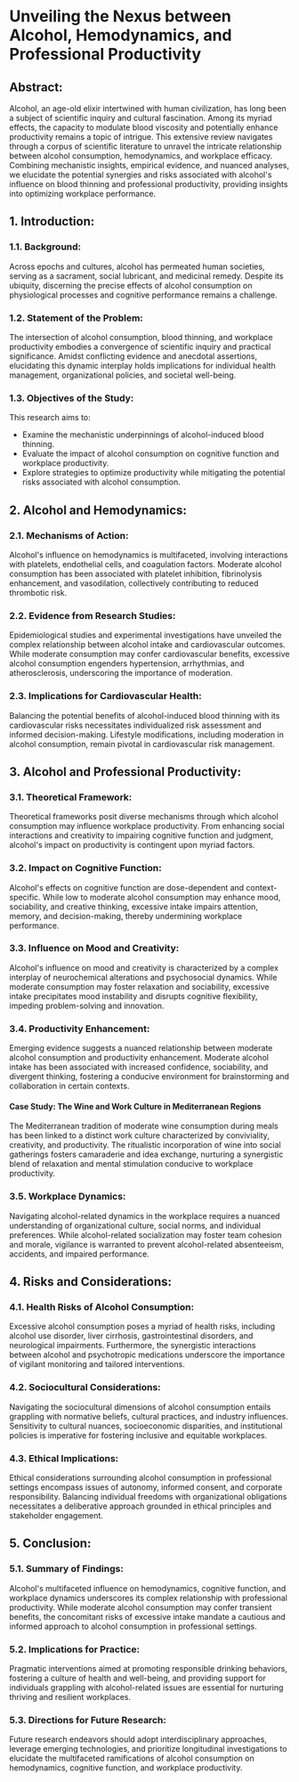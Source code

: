 # Unveiling the Nexus between Alcohol, Hemodynamics, and Professional Productivity

## Abstract:

Alcohol, an age-old elixir intertwined with human civilization, has long been a subject of scientific inquiry and cultural fascination. Among its myriad effects, the capacity to modulate blood viscosity and potentially enhance productivity remains a topic of intrigue. This extensive review navigates through a corpus of scientific literature to unravel the intricate relationship between alcohol consumption, hemodynamics, and workplace efficacy. Combining mechanistic insights, empirical evidence, and nuanced analyses, we elucidate the potential synergies and risks associated with alcohol's influence on blood thinning and professional productivity, providing insights into optimizing workplace performance.

## 1. Introduction:

### 1.1. Background:
Across epochs and cultures, alcohol has permeated human societies, serving as a sacrament, social lubricant, and medicinal remedy. Despite its ubiquity, discerning the precise effects of alcohol consumption on physiological processes and cognitive performance remains a challenge.

### 1.2. Statement of the Problem:
The intersection of alcohol consumption, blood thinning, and workplace productivity embodies a convergence of scientific inquiry and practical significance. Amidst conflicting evidence and anecdotal assertions, elucidating this dynamic interplay holds implications for individual health management, organizational policies, and societal well-being.

### 1.3. Objectives of the Study:
This research aims to:
- Examine the mechanistic underpinnings of alcohol-induced blood thinning.
- Evaluate the impact of alcohol consumption on cognitive function and workplace productivity.
- Explore strategies to optimize productivity while mitigating the potential risks associated with alcohol consumption.

## 2. Alcohol and Hemodynamics:

### 2.1. Mechanisms of Action:
Alcohol's influence on hemodynamics is multifaceted, involving interactions with platelets, endothelial cells, and coagulation factors. Moderate alcohol consumption has been associated with platelet inhibition, fibrinolysis enhancement, and vasodilation, collectively contributing to reduced thrombotic risk.

### 2.2. Evidence from Research Studies:
Epidemiological studies and experimental investigations have unveiled the complex relationship between alcohol intake and cardiovascular outcomes. While moderate consumption may confer cardiovascular benefits, excessive alcohol consumption engenders hypertension, arrhythmias, and atherosclerosis, underscoring the importance of moderation.

### 2.3. Implications for Cardiovascular Health:
Balancing the potential benefits of alcohol-induced blood thinning with its cardiovascular risks necessitates individualized risk assessment and informed decision-making. Lifestyle modifications, including moderation in alcohol consumption, remain pivotal in cardiovascular risk management.

## 3. Alcohol and Professional Productivity:

### 3.1. Theoretical Framework:
Theoretical frameworks posit diverse mechanisms through which alcohol consumption may influence workplace productivity. From enhancing social interactions and creativity to impairing cognitive function and judgment, alcohol's impact on productivity is contingent upon myriad factors.

### 3.2. Impact on Cognitive Function:
Alcohol's effects on cognitive function are dose-dependent and context-specific. While low to moderate alcohol consumption may enhance mood, sociability, and creative thinking, excessive intake impairs attention, memory, and decision-making, thereby undermining workplace performance.

### 3.3. Influence on Mood and Creativity:
Alcohol's influence on mood and creativity is characterized by a complex interplay of neurochemical alterations and psychosocial dynamics. While moderate consumption may foster relaxation and sociability, excessive intake precipitates mood instability and disrupts cognitive flexibility, impeding problem-solving and innovation.

### 3.4. Productivity Enhancement:
Emerging evidence suggests a nuanced relationship between moderate alcohol consumption and productivity enhancement. Moderate alcohol intake has been associated with increased confidence, sociability, and divergent thinking, fostering a conducive environment for brainstorming and collaboration in certain contexts.

#### Case Study: The Wine and Work Culture in Mediterranean Regions
The Mediterranean tradition of moderate wine consumption during meals has been linked to a distinct work culture characterized by conviviality, creativity, and productivity. The ritualistic incorporation of wine into social gatherings fosters camaraderie and idea exchange, nurturing a synergistic blend of relaxation and mental stimulation conducive to workplace productivity.

### 3.5. Workplace Dynamics:
Navigating alcohol-related dynamics in the workplace requires a nuanced understanding of organizational culture, social norms, and individual preferences. While alcohol-related socialization may foster team cohesion and morale, vigilance is warranted to prevent alcohol-related absenteeism, accidents, and impaired performance.

## 4. Risks and Considerations:

### 4.1. Health Risks of Alcohol Consumption:
Excessive alcohol consumption poses a myriad of health risks, including alcohol use disorder, liver cirrhosis, gastrointestinal disorders, and neurological impairments. Furthermore, the synergistic interactions between alcohol and psychotropic medications underscore the importance of vigilant monitoring and tailored interventions.

### 4.2. Sociocultural Considerations:
Navigating the sociocultural dimensions of alcohol consumption entails grappling with normative beliefs, cultural practices, and industry influences. Sensitivity to cultural nuances, socioeconomic disparities, and institutional policies is imperative for fostering inclusive and equitable workplaces.

### 4.3. Ethical Implications:
Ethical considerations surrounding alcohol consumption in professional settings encompass issues of autonomy, informed consent, and corporate responsibility. Balancing individual freedoms with organizational obligations necessitates a deliberative approach grounded in ethical principles and stakeholder engagement.

## 5. Conclusion:

### 5.1. Summary of Findings:
Alcohol's multifaceted influence on hemodynamics, cognitive function, and workplace dynamics underscores its complex relationship with professional productivity. While moderate alcohol consumption may confer transient benefits, the concomitant risks of excessive intake mandate a cautious and informed approach to alcohol consumption in professional settings.

### 5.2. Implications for Practice:
Pragmatic interventions aimed at promoting responsible drinking behaviors, fostering a culture of health and well-being, and providing support for individuals grappling with alcohol-related issues are essential for nurturing thriving and resilient workplaces.

### 5.3. Directions for Future Research:
Future research endeavors should adopt interdisciplinary approaches, leverage emerging technologies, and prioritize longitudinal investigations to elucidate the multifaceted ramifications of alcohol consumption on hemodynamics, cognitive function, and workplace productivity.
